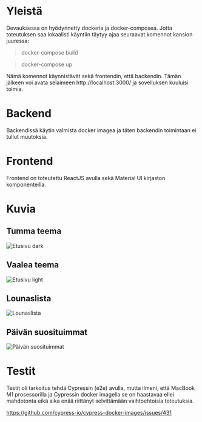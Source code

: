 # Yleistä

Devauksessa on hyödynnetty dockeria ja docker-composea. Jotta toteutuksen saa lokaalisti käyntiin täytyy ajaa seuraavat komennot kansion juuressa:
> docker-compose build

> docker-compose up

Nämä komennot käynnistävät sekä frontendin, että backendin. Tämän jälkeen voi avata selaimeen http://localhost:3000/ ja sovelluksen kuuluisi toimia.

# Backend

Backendissä käytin valmista docker imagea ja täten backendin toimintaan ei tullut muutoksia.

# Frontend

Frontend on toteutettu ReactJS avulla sekä Material UI kirjaston komponenteilla. 

# Kuvia

## Tumma teema
![Etusivu dark](assets/etusivu_dark.png)

## Vaalea teema
![Etusivu light](assets/etusivu_light.png)

## Lounaslista
![Lounaslista](assets/listaus.png)

## Päivän suosituimmat
![Päivän suosituimmat](assets/päivän_tulokset.png)

# Testit
Testit oli tarkoitus tehdä Cypressin (e2e) avulla, mutta ilmeni, että MacBook M1 prosessorilla ja Cypressin docker imagella se on haastavaa ellei mahdotonta eikä aika enää riittänyt selvittämään vaihtoehtoisia toteutuksia.

https://github.com/cypress-io/cypress-docker-images/issues/431